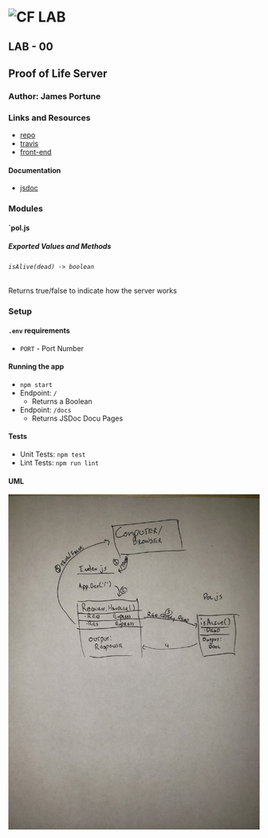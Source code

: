 ![CF](http://i.imgur.com/7v5ASc8.png) LAB
=================================================

## LAB - 00

## Proof of Life Server

### Author: James Portune

### Links and Resources
* [repo](https://github.com/401-advanced-javascript-portune/lab-00/pull/1)
* [travis](https://travis-ci.com/401-advanced-javascript-portune/lab-00)
* [front-end](https://portune-lab-00.herokuapp.com/)

#### Documentation
* [jsdoc](https://portune-lab-00.herokuapp.com/docs)

### Modules
#### `pol.js
##### Exported Values and Methods

###### `isAlive(dead) -> boolean`
Returns true/false to indicate how the server works

### Setup
#### `.env` requirements
* `PORT` - Port Number

#### Running the app
* `npm start`
* Endpoint: `/`
  * Returns a Boolean
* Endpoint: `/docs`
  * Returns JSDoc Docu Pages
  
#### Tests
* Unit Tests: `npm test`
* Lint Tests: `npm run lint`

#### UML
![UML Diagram](whiteboard.jpg)
